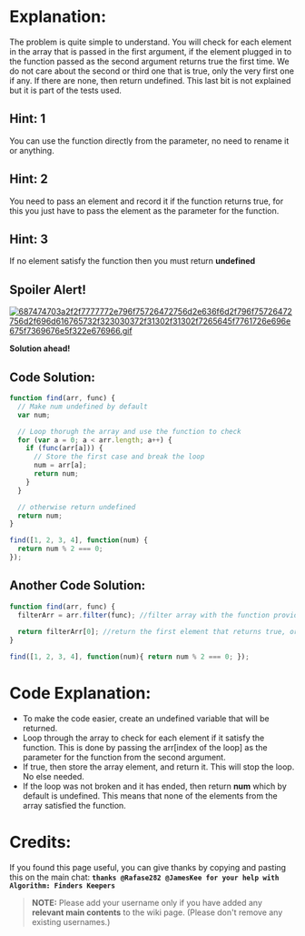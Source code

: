# Explanation:
The problem is quite simple to understand. You will check for each element in the array that is passed in the first argument, if the element plugged in to the function passed as the second argument returns true the first time. We do not care about the second or third one that is true, only the very first one if any. If there are none, then return undefined. This last bit is not explained but it is part of the tests used.

## Hint: 1
You can use the function directly from the parameter, no need to rename it or anything.

## Hint: 2
You need to pass an element and record it if the function returns true, for this you just have to pass the element as the parameter for the function.

## Hint: 3
If no element satisfy the function then you must return **undefined**

## Spoiler Alert!
[![687474703a2f2f7777772e796f75726472756d2e636f6d2f796f75726472756d2f696d616765732f323030372f31302f31302f7265645f7761726e696e675f7369676e5f322e676966.gif](https://files.gitter.im/FreeCodeCamp/Wiki/nlOm/thumb/687474703a2f2f7777772e796f75726472756d2e636f6d2f796f75726472756d2f696d616765732f323030372f31302f31302f7265645f7761726e696e675f7369676e5f322e676966.gif)](https://files.gitter.im/FreeCodeCamp/Wiki/nlOm/687474703a2f2f7777772e796f75726472756d2e636f6d2f796f75726472756d2f696d616765732f323030372f31302f31302f7265645f7761726e696e675f7369676e5f322e676966.gif)

**Solution ahead!**

## Code Solution:

```js
function find(arr, func) {
  // Make num undefined by default
  var num;

  // Loop thorugh the array and use the function to check
  for (var a = 0; a < arr.length; a++) {
    if (func(arr[a])) {
      // Store the first case and break the loop
      num = arr[a];
      return num;
    }
  }

  // otherwise return undefined
  return num;
}

find([1, 2, 3, 4], function(num) {
  return num % 2 === 0;
});
```

## Another Code Solution:
```js
function find(arr, func) {
  filterArr = arr.filter(func); //filter array with the function provided
  
  return filterArr[0]; //return the first element that returns true, or undefined if no elements return true
}

find([1, 2, 3, 4], function(num){ return num % 2 === 0; });
```
# Code Explanation:
- To make the code easier, create an undefined variable that will be returned.
- Loop through the array to check for each element if it satisfy the function. This is done by passing the arr[index of the loop] as the parameter for the function from the second argument.
- If true, then store the array element, and return it. This will stop the loop. No else needed.
- If the loop was not broken and it has ended, then return **num** which by default is undefined. This means that none of the elements from the array satisfied the function.

# Credits:
If you found this page useful, you can give thanks by copying and pasting this on the main chat:  **`thanks @Rafase282 @JamesKee for your help with Algorithm: Finders Keepers`**

> **NOTE:** Please add your username only if you have added any **relevant main contents** to the wiki page. (Please don't remove any existing usernames.)
